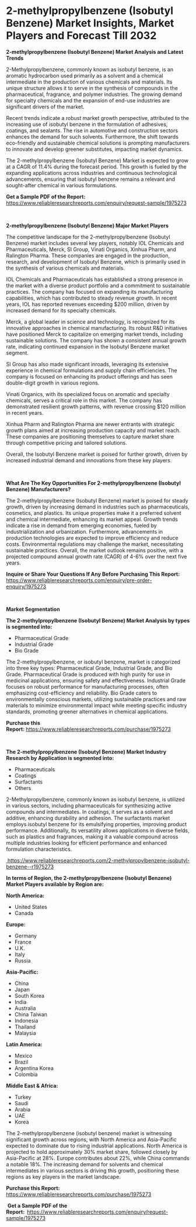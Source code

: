 <p><h1>2-methylpropylbenzene (Isobutyl Benzene) Market Insights, Market Players and Forecast Till 2032</h1></p><p><strong>2-methylpropylbenzene (Isobutyl Benzene) Market Analysis and Latest Trends</strong></p>
<p><p>2-Methylpropylbenzene, commonly known as isobutyl benzene, is an aromatic hydrocarbon used primarily as a solvent and a chemical intermediate in the production of various chemicals and materials. Its unique structure allows it to serve in the synthesis of compounds in the pharmaceutical, fragrance, and polymer industries. The growing demand for specialty chemicals and the expansion of end-use industries are significant drivers of the market.</p><p>Recent trends indicate a robust market growth perspective, attributed to the increasing use of isobutyl benzene in the formulation of adhesives, coatings, and sealants. The rise in automotive and construction sectors enhances the demand for such solvents. Furthermore, the shift towards eco-friendly and sustainable chemical solutions is prompting manufacturers to innovate and develop greener substitutes, impacting market dynamics.</p><p>The 2-methylpropylbenzene (Isobutyl Benzene) Market is expected to grow at a CAGR of 11.4% during the forecast period. This growth is fueled by the expanding applications across industries and continuous technological advancements, ensuring that isobutyl benzene remains a relevant and sought-after chemical in various formulations.</p></p>
<p><strong>Get a Sample PDF of the Report:&nbsp;</strong> <a href="https://www.reliableresearchreports.com/enquiry/request-sample/1975273?utm_campaign=3192&utm_medium=2&utm_source=Github&utm_content=ia&utm_term=15042025&utm_id=2-methylpropylbenzene-isobutyl-benzene">https://www.reliableresearchreports.com/enquiry/request-sample/1975273</a></p>
<p>&nbsp;</p>
<p><strong>2-methylpropylbenzene (Isobutyl Benzene) Major Market Players</strong></p>
<p><p>The competitive landscape for the 2-methylpropylbenzene (Isobutyl Benzene) market includes several key players, notably IOL Chemicals and Pharmaceuticals, Merck, SI Group, Vinati Organics, Xinhua Pharm, and Ralington Pharma. These companies are engaged in the production, research, and development of Isobutyl Benzene, which is primarily used in the synthesis of various chemicals and materials.</p><p>IOL Chemicals and Pharmaceuticals has established a strong presence in the market with a diverse product portfolio and a commitment to sustainable practices. The company has focused on expanding its manufacturing capabilities, which has contributed to steady revenue growth. In recent years, IOL has reported revenues exceeding $200 million, driven by increased demand for its specialty chemicals.</p><p>Merck, a global leader in science and technology, is recognized for its innovative approaches in chemical manufacturing. Its robust R&D initiatives have positioned Merck to capitalize on emerging market trends, including sustainable solutions. The company has shown a consistent annual growth rate, indicating continued expansion in the Isobutyl Benzene market segment.</p><p>SI Group has also made significant inroads, leveraging its extensive experience in chemical formulations and supply chain efficiencies. The company is focused on enhancing its product offerings and has seen double-digit growth in various regions.</p><p>Vinati Organics, with its specialized focus on aromatic and specialty chemicals, serves a critical role in this market. The company has demonstrated resilient growth patterns, with revenue crossing $120 million in recent years.</p><p>Xinhua Pharm and Ralington Pharma are newer entrants with strategic growth plans aimed at increasing production capacity and market reach. These companies are positioning themselves to capture market share through competitive pricing and tailored solutions.</p><p>Overall, the Isobutyl Benzene market is poised for further growth, driven by increased industrial demand and innovations from these key players.</p></p>
<p>&nbsp;</p>
<p><strong>What Are The Key Opportunities For 2-methylpropylbenzene (Isobutyl Benzene) Manufacturers?</strong></p>
<p><p>The 2-methylpropylbenzene (Isobutyl Benzene) market is poised for steady growth, driven by increasing demand in industries such as pharmaceuticals, cosmetics, and plastics. Its unique properties make it a preferred solvent and chemical intermediate, enhancing its market appeal. Growth trends indicate a rise in demand from emerging economies, fueled by industrialization and urbanization. Furthermore, advancements in production technologies are expected to improve efficiency and reduce costs. Environmental regulations may challenge the market, necessitating sustainable practices. Overall, the market outlook remains positive, with a projected compound annual growth rate (CAGR) of 4-6% over the next five years.</p></p>
<p><strong>Inquire or Share Your Questions If Any Before Purchasing This Report:</strong> <a href="https://www.reliableresearchreports.com/enquiry/pre-order-enquiry/1975273?utm_campaign=3192&utm_medium=2&utm_source=Github&utm_content=ia&utm_term=15042025&utm_id=2-methylpropylbenzene-isobutyl-benzene">https://www.reliableresearchreports.com/enquiry/pre-order-enquiry/1975273</a></p>
<p>&nbsp;</p>
<p><strong>Market Segmentation</strong></p>
<p><strong>The 2-methylpropylbenzene (Isobutyl Benzene) Market Analysis by types is segmented into:</strong></p>
<p><ul><li>Pharmaceutical Grade</li><li>Industrial Grade</li><li>Bio Grade</li></ul></p>
<p><p>The 2-methylpropylbenzene, or isobutyl benzene, market is categorized into three key types: Pharmaceutical Grade, Industrial Grade, and Bio Grade. Pharmaceutical Grade is produced with high purity for use in medicinal applications, ensuring safety and effectiveness. Industrial Grade focuses on robust performance for manufacturing processes, often emphasizing cost-efficiency and reliability. Bio Grade caters to environmentally conscious markets, utilizing sustainable practices and raw materials to minimize environmental impact while meeting specific industry standards, promoting greener alternatives in chemical applications.</p></p>
<p><strong>Purchase this Report:&nbsp;</strong><a href="https://www.reliableresearchreports.com/purchase/1975273?utm_campaign=3192&utm_medium=2&utm_source=Github&utm_content=ia&utm_term=15042025&utm_id=2-methylpropylbenzene-isobutyl-benzene">https://www.reliableresearchreports.com/purchase/1975273</a></p>
<p>&nbsp;</p>
<p><strong>The 2-methylpropylbenzene (Isobutyl Benzene) Market Industry Research by Application is segmented into:</strong></p>
<p><ul><li>Pharmaceuticals</li><li>Coatings</li><li>Surfactants</li><li>Others</li></ul></p>
<p><p>2-Methylpropylbenzene, commonly known as isobutyl benzene, is utilized in various sectors, including pharmaceuticals for synthesizing active compounds and intermediates. In coatings, it serves as a solvent and additive, enhancing durability and adhesion. The surfactants market employs isobutyl benzene for its emulsifying properties, improving product performance. Additionally, its versatility allows applications in diverse fields, such as plastics and fragrances, making it a valuable compound across multiple industries looking for efficient performance and enhanced formulation characteristics.</p></p>
<p><a href="https://www.reliableresearchreports.com/2-methylpropylbenzene-isobutyl-benzene--r1975273?utm_campaign=3192&utm_medium=2&utm_source=Github&utm_content=ia&utm_term=15042025&utm_id=2-methylpropylbenzene-isobutyl-benzene">&nbsp;https://www.reliableresearchreports.com/2-methylpropylbenzene-isobutyl-benzene--r1975273</a></p>
<p><strong>In terms of Region, the 2-methylpropylbenzene (Isobutyl Benzene) Market Players available by Region are:</strong></p>
<p>
    <p> <strong> North America: </strong>
        <ul>
            <li>United States</li>
            <li>Canada</li>
        </ul>
        </p> 
    <p> <strong> Europe: </strong>
        <ul>
            <li>Germany</li>
            <li>France</li>
            <li>U.K.</li>
            <li>Italy</li>
            <li>Russia</li>
        </ul>
        </p> 
    <p> <strong> Asia-Pacific: </strong>
        <ul>
            <li>China</li>
            <li>Japan</li>
            <li>South Korea</li>
            <li>India</li>
            <li>Australia</li>
            <li>China Taiwan</li>
            <li>Indonesia</li>
            <li>Thailand</li>
            <li>Malaysia</li>
        </ul>
        </p> 
    <p> <strong> Latin America: </strong>
        <ul>
            <li>Mexico</li>
            <li>Brazil</li>
            <li>Argentina Korea</li>
            <li>Colombia</li>
        </ul>
        </p> 
    <p> <strong> Middle East & Africa: </strong>
        <ul>
            <li>Turkey</li>
            <li>Saudi</li>
            <li>Arabia</li>
            <li>UAE</li>
            <li>Korea</li>
        </ul>
    </p>
    </p>
<p><p>The 2-methylpropylbenzene (isobutyl benzene) market is witnessing significant growth across regions, with North America and Asia-Pacific expected to dominate due to rising industrial applications. North America is projected to hold approximately 30% market share, followed closely by Asia-Pacific at 28%. Europe contributes about 22%, while China commands a notable 18%. The increasing demand for solvents and chemical intermediates in various sectors is driving this growth, positioning these regions as key players in the market landscape.</p></p>
<p><strong>Purchase this Report: </strong><a href="https://www.reliableresearchreports.com/purchase/1975273?utm_campaign=3192&utm_medium=2&utm_source=Github&utm_content=ia&utm_term=15042025&utm_id=2-methylpropylbenzene-isobutyl-benzene">https://www.reliableresearchreports.com/purchase/1975273</a></p>
<p>&nbsp;<strong>Get a Sample PDF of the Report:&nbsp;&nbsp;</strong><a href="https://www.reliableresearchreports.com/enquiry/request-sample/1975273?utm_campaign=3192&utm_medium=2&utm_source=Github&utm_content=ia&utm_term=15042025&utm_id=2-methylpropylbenzene-isobutyl-benzene">https://www.reliableresearchreports.com/enquiry/request-sample/1975273</a></p>
<p><strong></strong></p>
<p><p></p><p></p><p></p></p>